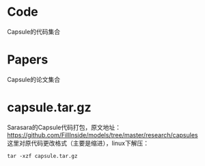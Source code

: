 # Code
Capsule的代码集合
# Papers
Capsule的论文集合
# capsule.tar.gz
Sarasara的Capsule代码打包，原文地址：https://github.com/FillInside/models/tree/master/research/capsules <br>
这里对原代码更改格式（主要是缩进），linux下解压：<br>
     
    tar -xzf capsule.tar.gz
